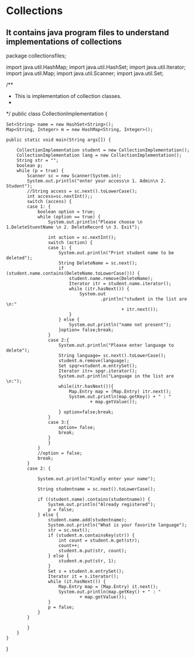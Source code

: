 # Collections
It contains java program files to understand implementations of collections
----------------------------------------------------------------------------------------
package collectionsfiles;

import java.util.HashMap;
import java.util.HashSet;
import java.util.Iterator;
import java.util.Map;
import java.util.Scanner;
import java.util.Set;

/**
 * This is implementation of collection classes.
 *
 */
public class CollectionImplementation {

	Set<String> name = new HashSet<String>();
	Map<String, Integer> m = new HashMap<String, Integer>();

	public static void main(String args[]) {

		CollectionImplementation student = new CollectionImplementation();
		CollectionImplementation lang = new CollectionImplementation();
		String str = "";
		boolean p;
		while (p = true) {
			Scanner sc = new Scanner(System.in);
			System.out.println("enter your access\n 1. Admin\n 2. Student");
			//String access = sc.next().toLowerCase();
			int access=sc.nextInt();;
			switch (access) {
			case 1: {
				boolean option = true;
				while (option == true) {
					System.out.println("Please choose \n 1.DeleteStuentName \n 2. DeleteRecord \n 3. Exit");
		
					int action = sc.nextInt();
					switch (action) {
					case 1: {
						System.out.println("Print student name to be deleted");
						String DeleteName = sc.next();
						if (student.name.contains(DeleteName.toLowerCase())) {
							student.name.remove(DeleteName);
							Iterator itr = student.name.iterator();
							while (itr.hasNext()) {
								System.out
										.println("student in the list are \n:"
												+ itr.next());
							}
						} else {
							System.out.println("name not present");
						}option= false;break;
					}
					case 2:{
						System.out.println("Please enter language to delete");
						String language= sc.next().toLowerCase();
						student.m.remove(language);
						Set spqr=student.m.entrySet();
						Iterator itr= spqr.iterator();
						System.out.println("Language in the list are \n:");
						while(itr.hasNext()){
							Map.Entry map = (Map.Entry) itr.next();
							System.out.println(map.getKey() + " : "
									+ map.getValue());
							
						} option=false;break;
					}
					case 3:{
						option= false;
						break;
					}
					}
				}
				//option = false;
				break;
			}
			case 2: {

				System.out.println("Kindly enter your name");

				String studentname = sc.next().toLowerCase();

				if ((student.name).contains(studentname)) {
					System.out.println("Already registered");
					p = false;
				} else {
					student.name.add(studentname);
					System.out.println("What is your favorite language");
					str = sc.next();
					if (student.m.containsKey(str)) {
						int count = student.m.get(str);
						count++;
						student.m.put(str, count);
					} else {
						student.m.put(str, 1);
					}
					Set s = student.m.entrySet();
					Iterator it = s.iterator();
					while (it.hasNext()) {
						Map.Entry map = (Map.Entry) it.next();
						System.out.println(map.getKey() + " : "
								+ map.getValue());
					}
					p = false;
				}
			}

			}
		}
	}
}
